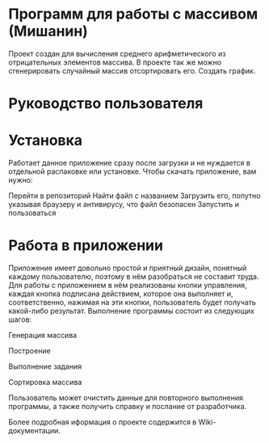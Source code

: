# Программ для работы с массивом (Мишанин)
Проект создан для вычисления среднего арифметического из отрицательных элементов массива. 
В проекте так же можно сгенерировать случайный массив отсортировать  его.
Создать график.

#  Руководство пользователя

#  Установка

Работает данное приложение сразу после загрузки и не нуждается в отдельной распаковке или установке. Чтобы скачать приложение, вам нужно:

Перейти в репозиторий
Найти файл с названием
Загрузить его, попутно указывая браузеру и антивирусу, что файл безопасен
Запустить и пользоваться

# Работа в приложении 
Приложение имеет довольно простой и приятный дизайн, понятный каждому пользователю, поэтому в нём разобраться не составит труда. Для работы с приложением в нём реализованы кнопки управления, каждая кнопка подписана действием, которое она выполняет и, соответственно, нажимая на эти кнопки, пользователь будет получать какой-либо результат. Выполнение программы состоит из следующих шагов:

Генерация массива

Построение

Выполнение задания

Сортировка массива

Пользователь может очистить данные для повторного выполнения программы, а также получить справку и послание от разработчика.




Более подробная иформация о проекте содержится в Wiki-документации.
